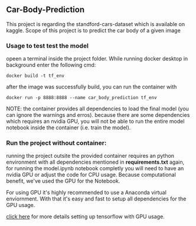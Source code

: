 ## Car-Body-Prediction

This project is regarding the standford-cars-dataset which is available on kaggle.
Scope of this project is to predict the car body of a given image

### Usage to test test the model 

opeen a terminal inside the project folder. While running docker desktop in background enter the following cmd: 

```docker build -t tf_env```

after the image was successfully build, you can run the container with 

```docker run -p 8888:8888 --name car_body_prediction tf_env```

NOTE: the container provides all dependencies to load the final model (you can ignore the warnings and erros). 
      because there are some dependencies which requires an nvidia GPU, you will not be able to run the entire model notebook inside the container (i.e. train the model). 

### Run the project without container: 
running the project outsite the provided container requires an python environment with all dependencies mentioned in **requirements.txt**
again, for running the model.ipynb notebook completly you will need to have an nvidia GPU or adjust the code for CPU usage. 
Because computational benefit, we've used the GPU for the Notebook. 

For using GPU it's highly recommended to use a Anaconda virtual enviornment. With that it's easy and fast to setup all dependencies 
for the GPU usage. 

[click here](https://www.tensorflow.org/install/pip) for more details setting up tensorflow with GPU usage. 
